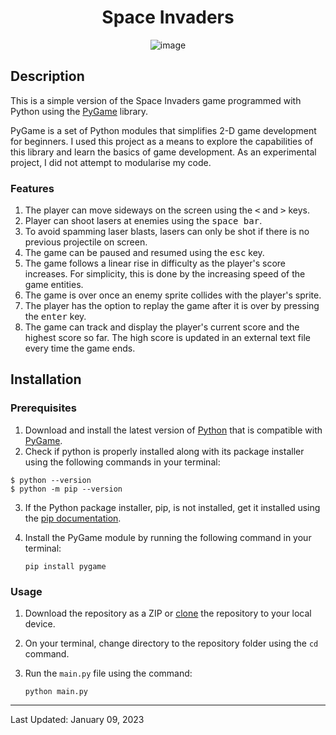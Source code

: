 <div align="center">

# Space Invaders

![image](https://user-images.githubusercontent.com/99841502/209762911-6c413560-cda7-4ede-bf16-474dfe3a68d5.png)

</div>

## Description
This is a simple version of the Space Invaders game programmed with Python using the [PyGame](https://www.pygame.org/docs/) library.

PyGame is a set of Python modules that simplifies 2-D game development for beginners. I used this project as a means to explore the capabilities of this library and learn the basics of game development. As an experimental project, I did not attempt to modularise my code.

### Features
1. The player can move sideways on the screen using the <kbd><</kbd> and <kbd>></kbd> keys.
2. Player can shoot lasers at enemies using the <kbd>space bar</kbd>.
3. To avoid spamming laser blasts, lasers can only be shot if there is no previous projectile on screen.
4. The game can be paused and resumed using the <kbd>esc</kbd> key.
5. The game follows a linear rise in difficulty as the player's score increases. For simplicity, this is done by the increasing speed of the game entities.
6. The game is over once an enemy sprite collides with the player's sprite.
7. The player has the option to replay the game after it is over by pressing the <kbd>enter</kbd> key.
8. The game can track and display the player's current score and the highest score so far. The high score is updated in an external text file every time the game ends.

## Installation

### Prerequisites
1. Download and install the latest version of [Python](https://www.python.org/downloads/) that is compatible with [PyGame](https://www.pygame.org/wiki/GettingStarted).
2. Check if python is properly installed along with its package installer using the following commands in your terminal:
```
$ python --version
$ python -m pip --version
```
3. If the Python package installer, pip, is not installed, get it installed using the [pip documentation](https://pip.pypa.io/en/stable/getting-started/).
4. Install the PyGame module by running the following command in your terminal:

    `pip install pygame`

### Usage
1. Download the repository as a ZIP or [clone](https://docs.github.com/en/repositories/creating-and-managing-repositories/cloning-a-repository) the repository to your local device.
2. On your terminal, change directory to the repository folder using the `cd` command.
3. Run the `main.py` file using the command:

    `python main.py`
---
Last Updated: January 09, 2023